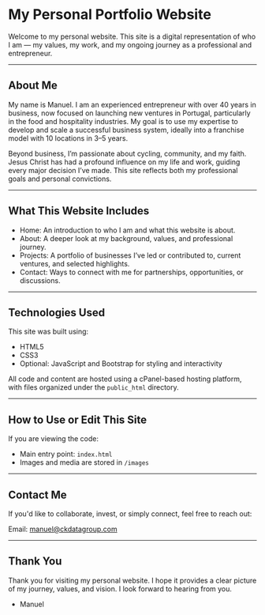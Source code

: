 
My Personal Portfolio Website
===============================

Welcome to my personal website. This site is a digital representation of who I am — my values, my work, and my ongoing journey as a professional and entrepreneur.

-------------------------------
About Me
-------------------------------
My name is Manuel. I am an experienced entrepreneur with over 40 years in business, now focused on launching new ventures in Portugal, particularly in the food and hospitality industries. My goal is to use my expertise to develop and scale a successful business system, ideally into a franchise model with 10 locations in 3–5 years. 

Beyond business, I’m passionate about cycling, community, and my faith. Jesus Christ has had a profound influence on my life and work, guiding every major decision I’ve made. This site reflects both my professional goals and personal convictions.

-------------------------------
What This Website Includes
-------------------------------
- Home: An introduction to who I am and what this website is about.
- About: A deeper look at my background, values, and professional journey.
- Projects: A portfolio of businesses I’ve led or contributed to, current ventures, and selected highlights.
- Contact: Ways to connect with me for partnerships, opportunities, or discussions.

-------------------------------
Technologies Used
-------------------------------
This site was built using:
- HTML5
- CSS3
- Optional: JavaScript and Bootstrap for styling and interactivity

All code and content are hosted using a cPanel-based hosting platform, with files organized under the `public_html` directory.

-------------------------------
How to Use or Edit This Site
-------------------------------
If you are viewing the code:
- Main entry point: `index.html`
- Images and media are stored in `/images`

-------------------------------
Contact Me
-------------------------------
If you'd like to collaborate, invest, or simply connect, feel free to reach out:

Email: manuel@ckdatagroup.com    


-------------------------------
Thank You
-------------------------------
Thank you for visiting my personal website. I hope it provides a clear picture of my journey, values, and vision. I look forward to hearing from you.

- Manuel
